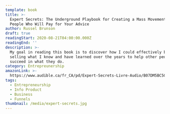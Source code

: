 ```yaml
---
template: book
title: >-
  Expert Secrets: The Underground Playbook for Creating a Mass Movement of
  People Who Will Pay for Your Advice
author: Russel Brunson
draft: true
readingStart: 2020-08-21T04:00:00.000Z
readingEnd: ''
description: >-
  My goal in reading this book is to discover how I could effectively begin
  selling what I know and have learned over the years to help other people
  succeed in what they do.
category: Entrepreunership
amazonLink: >-
  https://www.audible.ca/fr_CA/pd/Expert-Secrets-Livre-Audio/B07DM5BC5G?ref=a_library_t_c5_libItem_&pf_rd_p=a00014e8-d2ee-472f-a5f3-837e4e395ee4&pf_rd_r=Z0YRAHV5JW5SA12FTGQ8
tags:
  - Entrepreneurship
  - Info Product
  - Business
  - Funnels
thumbnail: /media/expert-secrets.jpg
---
```



